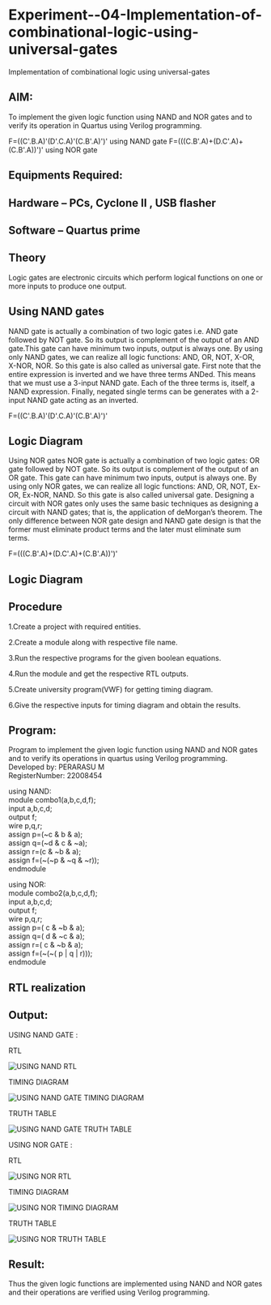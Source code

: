 # Experiment--04-Implementation-of-combinational-logic-using-universal-gates
Implementation of combinational logic using universal-gates
 
## AIM:
To implement the given logic function using NAND and NOR gates and to verify its operation in Quartus using Verilog programming.

F=((C'.B.A)'(D'.C.A)'(C.B'.A)')' using NAND gate
F=(((C.B'.A)+(D.C'.A)+(C.B'.A))')' using NOR gate
## Equipments Required:
## Hardware – PCs, Cyclone II , USB flasher
## Software – Quartus prime


## Theory
Logic gates are electronic circuits which perform logical functions on one or more inputs to produce one output. 

## Using NAND gates
NAND gate is actually a combination of two logic gates i.e. AND gate followed by NOT gate. So its output is complement of the output of an AND gate.This gate can have minimum two inputs, output is always one. By using only NAND gates, we can realize all logic functions: AND, OR, NOT, X-OR, X-NOR, NOR. So this gate is also called as universal gate. First note that the entire expression is inverted and we have three terms ANDed. This means that we must use a 3-input NAND gate. Each of the three terms is, itself, a NAND expression. Finally, negated single terms can be generates with a 2-input NAND gate acting as an inverted.

F=((C'.B.A)'(D'.C.A)'(C.B'.A)')'

## Logic Diagram

Using NOR gates
NOR gate is actually a combination of two logic gates: OR gate followed by NOT gate. So its output is complement of the output of an OR gate. This gate can have minimum two inputs, output is always one. By using only NOR gates, we can realize all logic functions: AND, OR, NOT, Ex-OR, Ex-NOR, NAND. So this gate is also called universal gate. Designing a circuit with NOR gates only uses the same basic techniques as designing a circuit with NAND gates; that is, the application of deMorgan’s theorem. The only difference between NOR gate design and NAND gate design is that the former must eliminate product terms and the later must eliminate sum terms.

F=(((C.B'.A)+(D.C'.A)+(C.B'.A))')'

## Logic Diagram
## Procedure

1.Create a project with required entities.

2.Create a module along with respective file name.

3.Run the respective programs for the given boolean equations.

4.Run the module and get the respective RTL outputs.

5.Create university program(VWF) for getting timing diagram.

6.Give the respective inputs for timing diagram and obtain the results.

## Program:

Program to implement the given logic function using NAND and NOR gates and to verify its operations in quartus using Verilog programming.
Developed by: PERARASU M        
RegisterNumber:  22008454        

using NAND:        
   module combo1(a,b,c,d,f);    
   input a,b,c,d;     
   output f;     
   wire p,q,r;     
   assign p=(~c & b & a);      
   assign q=(~d & c & ~a);     
   assign r=(c & ~b & a);      
   assign f=(~(~p & ~q & ~r));        
   endmodule           

using NOR:       
   module combo2(a,b,c,d,f);       
   input a,b,c,d;          
   output f;        
   wire p,q,r;       
   assign p=( c & ~b & a);      
   assign q=( d & ~c & a);      
   assign r=( c & ~b & a);        
   assign f=(~(~( p | q | r)));        
   endmodule       

## RTL realization

## Output:
USING NAND GATE :

RTL

![USING NAND RTL](https://user-images.githubusercontent.com/118348589/211006636-101f2666-d279-47e8-8b87-a239d592212b.png)

TIMING DIAGRAM

![USING NAND GATE TIMING DIAGRAM](https://user-images.githubusercontent.com/118348589/211006807-eac3d4ff-aafa-4361-87c1-4a615515df3f.png)

TRUTH TABLE 

![USING NAND GATE TRUTH TABLE](https://user-images.githubusercontent.com/118348589/211006860-84cb5096-3566-4112-8d82-8f705a49d27f.png)

USING NOR GATE :

RTL

![USING NOR RTL](https://user-images.githubusercontent.com/118348589/211007138-d56d38c6-6c3b-4e10-80c6-33a15000ab90.png)

TIMING DIAGRAM

![USING NOR TIMING DIAGRAM](https://user-images.githubusercontent.com/118348589/211007189-b1181634-734b-4a44-b98d-7c84668ab88c.png)

TRUTH TABLE

![USING NOR TRUTH TABLE](https://user-images.githubusercontent.com/118348589/211007243-a6bc725f-48ca-412c-a4f0-3d238deab603.png)

## Result:
Thus the given logic functions are implemented using NAND and NOR gates and their operations are verified using Verilog programming.
